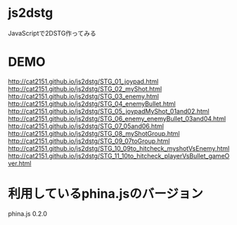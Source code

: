 # js2dstg
JavaScriptで2DSTG作ってみる

# DEMO
http://cat2151.github.io/js2dstg/STG_01_joypad.html
http://cat2151.github.io/js2dstg/STG_02_myShot.html
http://cat2151.github.io/js2dstg/STG_03_enemy.html
http://cat2151.github.io/js2dstg/STG_04_enemyBullet.html
http://cat2151.github.io/js2dstg/STG_05_joypadMyShot_01and02.html
http://cat2151.github.io/js2dstg/STG_06_enemy_enemyBullet_03and04.html
http://cat2151.github.io/js2dstg/STG_07_05and06.html
http://cat2151.github.io/js2dstg/STG_08_myShotGroup.html
http://cat2151.github.io/js2dstg/STG_09_07toGroup.html
http://cat2151.github.io/js2dstg/STG_10_09to_hitcheck_myshotVsEnemy.html
http://cat2151.github.io/js2dstg/STG_11_10to_hitcheck_playerVsBullet_gameOver.html

# 利用しているphina.jsのバージョン
phina.js 0.2.0

